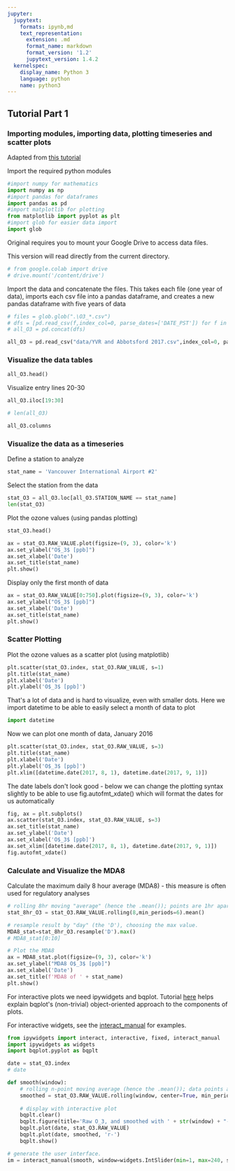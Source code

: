 ```yaml
---
jupyter:
  jupytext:
    formats: ipynb,md
    text_representation:
      extension: .md
      format_name: markdown
      format_version: '1.2'
      jupytext_version: 1.4.2
  kernelspec:
    display_name: Python 3
    language: python
    name: python3
---
```


<!-- #region colab_type="text" id="Af6e84nV4FvG" -->
## Tutorial Part 1
### Importing modules, importing data, plotting timeseries and scatter plots
Adapted from [this tutorial](https://drive.google.com/drive/folders/1Tj7pDVd33IKeeKaoKIGzvSiswPft56Tb)
<!-- #endregion -->

<!-- #region colab_type="text" id="fyF4Y6Zz_6RE" -->

Import the required python modules
<!-- #endregion -->

```python colab={} colab_type="code" id="unUVivdPmhNz"
#import numpy for mathematics
import numpy as np
#import pandas for dataframes
import pandas as pd
#import matplotlib for plotting
from matplotlib import pyplot as plt
#import glob for easier data import
import glob
```

<!-- #region colab_type="text" id="Aeu0GzWZFzRI" -->
Original requires you to mount your Google Drive to access data files.

This version will read directly from the  current directory.
<!-- #endregion -->

```python colab={"base_uri": "https://localhost:8080/", "height": 54} colab_type="code" executionInfo={"elapsed": 309, "status": "ok", "timestamp": 1591985663609, "user": {"displayName": "Rivkah Gardner-Frolick", "photoUrl": "", "userId": "01660883882147847432"}, "user_tz": 420} id="vLrL2spWA0sM" outputId="a95c932b-969b-4956-dde3-7272e61d19b7"
# from google.colab import drive
# drive.mount('/content/drive')
```

<!-- #region colab_type="text" id="mxnuV0L3AFGo" -->
Import the data and concatenate the files. This takes each file (one year of data), imports each csv file into a pandas dataframe, and creates a new pandas dataframe with five years of data
<!-- #endregion -->

```python colab={"base_uri": "https://localhost:8080/", "height": 72} colab_type="code" executionInfo={"elapsed": 5135, "status": "ok", "timestamp": 1590013640924, "user": {"displayName": "Rivkah Gardner-Frolick", "photoUrl": "", "userId": "01660883882147847432"}, "user_tz": 420} id="JBiBubDeAOOX" outputId="7fc5d8fd-d8f6-4fe7-8434-e47f78660658"
# files = glob.glob(".\O3_*.csv")
# dfs = [pd.read_csv(f,index_col=0, parse_dates=['DATE_PST']) for f in files]
# all_O3 = pd.concat(dfs)

all_O3 = pd.read_csv("data/YVR and Abbotsford 2017.csv",index_col=0, parse_dates=['date_pst'])
```

<!-- #region colab_type="text" id="oStzyJkTIKNb" -->
### Visualize the data tables
<!-- #endregion -->

```python colab={"base_uri": "https://localhost:8080/", "height": 431} colab_type="code" executionInfo={"elapsed": 393, "status": "ok", "timestamp": 1590014147392, "user": {"displayName": "Rivkah Gardner-Frolick", "photoUrl": "", "userId": "01660883882147847432"}, "user_tz": 420} id="cns_GR1ZGAZk" outputId="25690a3d-c257-4bd1-b7c0-1d912f6b56c5"
all_O3.head()
```

<!-- #region colab_type="text" id="-Dk47y7rwb-y" -->
Visualize entry lines 20-30
<!-- #endregion -->

```python colab={"base_uri": "https://localhost:8080/", "height": 828} colab_type="code" executionInfo={"elapsed": 410, "status": "ok", "timestamp": 1590014723405, "user": {"displayName": "Rivkah Gardner-Frolick", "photoUrl": "", "userId": "01660883882147847432"}, "user_tz": 420} id="3UWP8fFOwjTd" outputId="25326195-be63-4f1a-b174-f077e47a5a94"
all_O3.iloc[19:30]
```

```python
# len(all_O3)
```

```python colab={"base_uri": "https://localhost:8080/", "height": 86} colab_type="code" executionInfo={"elapsed": 337, "status": "ok", "timestamp": 1590014829352, "user": {"displayName": "Rivkah Gardner-Frolick", "photoUrl": "", "userId": "01660883882147847432"}, "user_tz": 420} id="N2Yq2JTjRF0x" outputId="125d684b-c907-4629-9ae2-0d71d2ddf3ef"
all_O3.columns
```

<!-- #region colab_type="text" id="iHiq-fsl6QzO" -->
### Visualize the data as a timeseries
<!-- #endregion -->

<!-- #region colab_type="text" id="LVc025nbF9R0" -->
Define a station to analyze
<!-- #endregion -->

```python colab={} colab_type="code" id="KqX5zZ0W_Ohy"
stat_name = 'Vancouver International Airport #2'
```

<!-- #region colab_type="text" id="xm6cZgUDI9Hj" -->
Select the station from the data
<!-- #endregion -->

```python colab={} colab_type="code" id="MHRSFQqEJS1s"
stat_O3 = all_O3.loc[all_O3.STATION_NAME == stat_name]
len(stat_O3)
```

<!-- #region colab_type="text" id="uBPdeAerJIdt" -->
Plot the ozone values (using pandas plotting)
<!-- #endregion -->

```python colab={"base_uri": "https://localhost:8080/", "height": 431} colab_type="code" executionInfo={"elapsed": 394, "status": "ok", "timestamp": 1590015124134, "user": {"displayName": "Rivkah Gardner-Frolick", "photoUrl": "", "userId": "01660883882147847432"}, "user_tz": 420} id="0M6yOOSxSUhx" outputId="7ff65380-4c5d-42fa-8bad-0bee892e0295"
stat_O3.head()
```

```python colab={"base_uri": "https://localhost:8080/", "height": 236} colab_type="code" executionInfo={"elapsed": 885, "status": "ok", "timestamp": 1590006827080, "user": {"displayName": "Rivkah Gardner-Frolick", "photoUrl": "", "userId": "01660883882147847432"}, "user_tz": 420} id="bNF4iMuDJV_9" outputId="15d6145a-641f-446e-9721-872cdf544187"
ax = stat_O3.RAW_VALUE.plot(figsize=(9, 3), color='k')
ax.set_ylabel("O$_3$ [ppb]")
ax.set_xlabel('Date')
ax.set_title(stat_name)
plt.show()
```

<!-- #region colab_type="text" id="g1-1E5CeNG5q" -->
Display only the first month of data
<!-- #endregion -->

```python colab={"base_uri": "https://localhost:8080/", "height": 253} colab_type="code" executionInfo={"elapsed": 805, "status": "ok", "timestamp": 1590015331768, "user": {"displayName": "Rivkah Gardner-Frolick", "photoUrl": "", "userId": "01660883882147847432"}, "user_tz": 420} id="1ZfpMBLCJrjJ" outputId="84610232-9735-4a19-e7f3-2c771363e954"
ax = stat_O3.RAW_VALUE[0:750].plot(figsize=(9, 3), color='k')
ax.set_ylabel("O$_3$ [ppb]")
ax.set_xlabel('Date')
ax.set_title(stat_name)
plt.show()
```

<!-- #region colab_type="text" id="ZxD9aI6q6Xdp" -->
### Scatter Plotting
<!-- #endregion -->

<!-- #region colab_type="text" id="evu1vX9K5ARz" -->
Plot the ozone values as a scatter plot (using matplotlib)
<!-- #endregion -->

```python colab={"base_uri": "https://localhost:8080/", "height": 312} colab_type="code" executionInfo={"elapsed": 599, "status": "ok", "timestamp": 1590007574272, "user": {"displayName": "Rivkah Gardner-Frolick", "photoUrl": "", "userId": "01660883882147847432"}, "user_tz": 420} id="vrb_rDy6y_TZ" outputId="d37cd728-30c3-4b1b-d65a-d333aeb35200"
plt.scatter(stat_O3.index, stat_O3.RAW_VALUE, s=1)
plt.title(stat_name)
plt.xlabel('Date')
plt.ylabel('O$_3$ [ppb]')
```

<!-- #region colab_type="text" id="hD-Yw5ZK5S7F" -->
That's a lot of data and is hard to visualize, even with smaller dots. Here we import datetime to be able to easily select a month of data to plot
<!-- #endregion -->

```python colab={} colab_type="code" id="cDzMjouP1xB7"
import datetime
```

<!-- #region colab_type="text" id="CFope3FR5d-o" -->
Now we can plot one month of data, January 2016
<!-- #endregion -->

```python colab={"base_uri": "https://localhost:8080/", "height": 312} colab_type="code" executionInfo={"elapsed": 615, "status": "ok", "timestamp": 1590008105674, "user": {"displayName": "Rivkah Gardner-Frolick", "photoUrl": "", "userId": "01660883882147847432"}, "user_tz": 420} id="NYBKoqFy3hTD" outputId="ab73aeb9-86ab-445d-9c7a-f721204a6236"
plt.scatter(stat_O3.index, stat_O3.RAW_VALUE, s=3)
plt.title(stat_name)
plt.xlabel('Date')
plt.ylabel('O$_3$ [ppb]')
plt.xlim([datetime.date(2017, 8, 1), datetime.date(2017, 9, 1)])
```

<!-- #region colab_type="text" id="35xbIhKN5jo6" -->
The date labels don't look good - below we can change the plotting syntax slightly to be able to use fig.autofmt_xdate() which will format the dates for us automatically
<!-- #endregion -->

```python colab={"base_uri": "https://localhost:8080/", "height": 305} colab_type="code" executionInfo={"elapsed": 881, "status": "ok", "timestamp": 1590008202725, "user": {"displayName": "Rivkah Gardner-Frolick", "photoUrl": "", "userId": "01660883882147847432"}, "user_tz": 420} id="3kB_p2RC06TM" outputId="6c949c2c-e3b0-451c-d038-16079d730c4d"
fig, ax = plt.subplots()
ax.scatter(stat_O3.index, stat_O3.RAW_VALUE, s=3)
ax.set_title(stat_name)
ax.set_ylabel('Date')
ax.set_xlabel('O$_3$ [ppb]')
ax.set_xlim([datetime.date(2017, 8, 1), datetime.date(2017, 9, 1)])
fig.autofmt_xdate()
```

<!-- #region colab_type="text" id="BMbDVgfQ6d8b" -->
### Calculate and Visualize the MDA8
<!-- #endregion -->

<!-- #region colab_type="text" id="oxWtAf9iJBMG" -->
Calculate the maximum daily 8 hour average (MDA8) - this measure is often used for regulatory analyses
<!-- #endregion -->

```python colab={} colab_type="code" id="Kl5jIy6gJUIR"
# rolling 8hr moving "average" (hence the .mean()); points are 1hr apart
stat_8hr_O3 = stat_O3.RAW_VALUE.rolling(8,min_periods=6).mean()

# resample result by "day" (the 'D'), choosing the max value. 
MDA8_stat=stat_8hr_O3.resample('D').max()
# MDA8_stat[0:10]

# Plot the MDA8
ax = MDA8_stat.plot(figsize=(9, 3), color='k')
ax.set_ylabel("MDA8 O$_3$ [ppb]")
ax.set_xlabel('Date')
ax.set_title(f'MDA8 of ' + stat_name)
plt.show()
```

For interactive plots we need ipywidgets and bqplot. Tutorial [here](https://coderzcolumn.com/tutorials/data-science/interactive-plotting-in-python-jupyter-notebook-using-bqplot) helps explain bqplot's (non-trivial) object-oriented approach to the components of plots. 

For interactive widgets, see the [interact_manual](https://ipywidgets.readthedocs.io/en/latest/examples/Using%20Interact.html) for examples. 

```python
from ipywidgets import interact, interactive, fixed, interact_manual
import ipywidgets as widgets
import bqplot.pyplot as bqplt

date = stat_O3.index
# date
```

```python
def smooth(window):    
    # rolling n-point moving average (hence the .mean()); data points are 1hr apart
    smoothed = stat_O3.RAW_VALUE.rolling(window, center=True, min_periods=6).mean()
    
    # display with interactive plot
    bqplt.clear()
    bqplt.figure(title='Raw O_3, and smoothed with ' + str(window) + "-hour window.")
    bqplt.plot(date, stat_O3.RAW_VALUE)
    bqplt.plot(date, smoothed, 'r-')
    bqplt.show()

# generate the user interface. 
im = interact_manual(smooth, window=widgets.IntSlider(min=1, max=240, step=1, value=24));
```

```python

```
